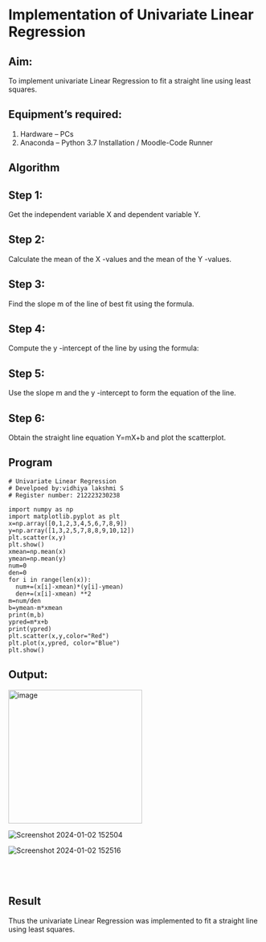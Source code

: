 # Implementation of Univariate Linear Regression
## Aim:
To implement univariate Linear Regression to fit a straight line using least squares.
## Equipment’s required:
1.	Hardware – PCs
2.	Anaconda – Python 3.7 Installation / Moodle-Code Runner
## Algorithm
## Step 1:
Get the independent variable X and dependent variable Y.
## Step 2:
Calculate the mean of the X -values and the mean of the Y -values.
## Step 3:
Find the slope m of the line of best fit using the formula.
## Step 4:
Compute the y -intercept of the line by using the formula:   
## Step 5:
Use the slope m and the y -intercept to form the equation of the line.
## Step 6:
Obtain the straight line equation Y=mX+b and plot the scatterplot.
## Program
```
# Univariate Linear Regression
# Develpoed by:vidhiya lakshmi S
# Register number: 212223230238

import numpy as np
import matplotlib.pyplot as plt 
x=np.array([0,1,2,3,4,5,6,7,8,9])
y=np.array([1,3,2,5,7,8,8,9,10,12])
plt.scatter(x,y)
plt.show()
xmean=np.mean(x)
ymean=np.mean(y)
num=0
den=0
for i in range(len(x)):
  num+=(x[i]-xmean)*(y[i]-ymean)
  den+=(x[i]-xmean) **2
m=num/den
b=ymean-m*xmean
print(m,b)
ypred=m*x+b
print(ypred)
plt.scatter(x,y,color="Red")
plt.plot(x,ypred, color="Blue")
plt.show()
```
## Output:


<img width="266" alt="image" src="https://github.com/saravidhya/Univariate-Linear-Regression/assets/87062069/1b73307b-1227-47ad-a062-28c5df9f3f8b">










![Screenshot 2024-01-02 152504](https://github.com/priyadharshini210/Univariate-Linear-Regression/assets/148514638/4cb02ef5-2903-460c-8b91-3a89981b035f)

![Screenshot 2024-01-02 152516](https://github.com/priyadharshini210/Univariate-Linear-Regression/assets/148514638/60e2b93c-2ccd-4f7d-962a-f0221592e6e3)
</br>
</br>
</br>
</br>

## Result
Thus the univariate Linear Regression was implemented to fit a straight line using least squares.
